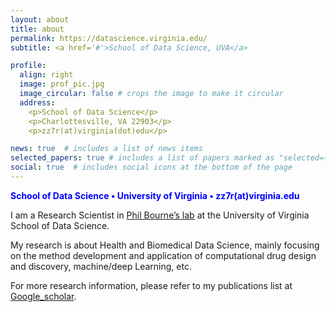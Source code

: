 ```yaml
---
layout: about
title: about
permalink: https://datascience.virginia.edu/
subtitle: <a href='#'>School of Data Science, UVA</a>

profile:
  align: right
  image: prof_pic.jpg
  image_circular: false # crops the image to make it circular
  address:
    <p>School of Data Science</p>
    <p>Charlottesville, VA 22903</p>
    <p>zz7r(at)virginia(dot)edu</p>

news: true  # includes a list of news items
selected_papers: true # includes a list of papers marked as "selected={true}"
social: true  # includes social icons at the bottom of the page
---
```

<p style="color:blue;"><b>School of Data Science • University of Virginia • zz7r(at)virginia.edu</b></p>

I am a Research Scientist in [Phil Bourne’s lab](https://datascience.virginia.edu/people/phil-bourne) at the University of Virginia School of Data Science.

My research is about Health and Biomedical Data Science, mainly focusing on the method development and application of computational drug design and discovery, machine/deep Learning, etc.

For more research information, please refer to my publications list at [Google_scholar](https://scholar.google.com/citations?hl=en&user=siE8wmkAAAAJ&view_op=list_works&sortby=pubdate).
